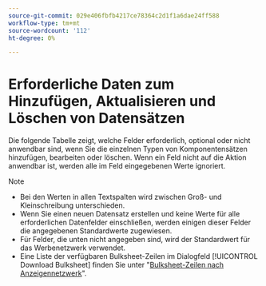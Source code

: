 ```yaml
---
source-git-commit: 029e406fbfb4217ce78364c2d1f1a6dae24ff588
workflow-type: tm+mt
source-wordcount: '112'
ht-degree: 0%

---
```

# Erforderliche Daten zum Hinzufügen, Aktualisieren und Löschen von Datensätzen

Die folgende Tabelle zeigt, welche Felder erforderlich, optional oder nicht anwendbar sind, wenn Sie die einzelnen Typen von Komponentensätzen hinzufügen, bearbeiten oder löschen. Wenn ein Feld nicht auf die Aktion anwendbar ist, werden alle im Feld eingegebenen Werte ignoriert.

>[!NOTE]
>
>* Bei den Werten in allen Textspalten wird zwischen Groß- und Kleinschreibung unterschieden.
>* Wenn Sie einen neuen Datensatz erstellen und keine Werte für alle erforderlichen Datenfelder einschließen, werden einigen dieser Felder die angegebenen Standardwerte zugewiesen.
>* Für Felder, die unten nicht angegeben sind, wird der Standardwert für das Werbenetzwerk verwendet.
>* Eine Liste der verfügbaren Bulksheet-Zeilen im Dialogfeld [!UICONTROL Download Bulksheet] finden Sie unter &quot;[Bulksheet-Zeilen nach Anzeigennetzwerk](/help/search-social-commerce/campaign-management/bulksheets/bulksheet-download.md#bulksheet-rows-by-ad-network)&quot;.
